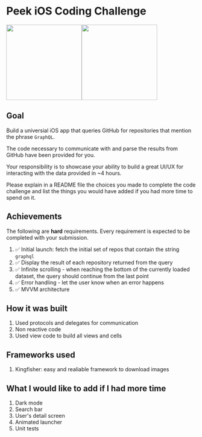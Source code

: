 # Peek iOS Coding Challenge

<img src="https://cdn.worldvectorlogo.com/logos/graphql.svg" width="200" height="200" /><img src="https://d2z5w7rcu7bmie.cloudfront.net/assets/images/logo.png" width="200" height="200" />

## Goal

Build a universial iOS app that queries GitHub for repositories that mention the phrase `GraphQL`.

The code necessary to communicate with and parse the results from GitHub have been provided for you.

Your responsibility is to showcase your ability to build a great UI/UX for interacting with the data provided in ~4 hours.

Please explain in a README file the choices you made to complete the code challenge and list the things you would have added if you had more time to spend on it.


## Achievements

The following are **hard** requirements. Every requirement is expected to be completed with your submission.

1. ✅ Initial launch: fetch the initial set of repos that contain the string `graphql`
1. ✅  Display the result of each repository returned from the query
1. ✅ Infinite scrolling - when reaching the bottom of the currently loaded dataset, the query should continue from the last point
1. ✅ Error handling - let the user know when an error happens
1. ✅ MVVM architecture

## How it was built
1. Used protocols and delegates for communication
2. Non reactive code
3. Used view code to build all views and cells

## Frameworks used
1. Kingfisher: easy and realiable framework to download images

## What I would like to add if I had more time
1.  Dark mode
1.  Search bar
1.  User's detail screen
2.  Animated launcher
3.  Unit tests
  
